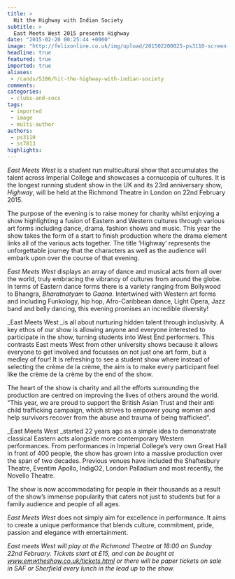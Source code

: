 ```yaml
---
title: >
  Hit the Highway with Indian Society
subtitle: >
  East Meets West 2015 presents Highway
date: "2015-02-20 00:25:44 +0000"
image: "http://felixonline.co.uk/img/upload/201502200025-ps3110-screen-shot-2015-02-20-at-00.25.30.png"
headline: true
featured: true
imported: true
aliases:
 - /cands/5286/hit-the-highway-with-indian-society
comments:
categories:
 - clubs-and-socs
tags:
 - imported
 - image
 - multi-author
authors:
 - ps3110
 - ss7813
highlights:
---
```


_East Meets West_ is a student run multicultural show that accumulates the talent across Imperial College and showcases a cornucopia of cultures. It is the longest running student show in the UK and its 23rd anniversary show, _Highway_, will be held at the Richmond Theatre in London on 22nd February 2015.

The purpose of the evening is to raise money for charity whilst enjoying a show highlighting a fusion of Eastern and Western cultures through various art forms including dance, drama, fashion shows and music. This year the show takes the form of a start to finish production where the drama element links all of the various acts together. The title ‘Highway’ represents the unforgettable journey that the characters as well as the audience will embark upon over the course of that evening.

_East Meets West_ displays an array of dance and musical acts from all over the world, truly embracing the vibrancy of cultures from around the globe. In terms of Eastern dance forms there is a variety ranging from Bollywood to Bhangra, _Bharatnatyam_ to _Gaana_. Intertwined with Western art forms and including Funkology, hip hop, Afro-Caribbean dance, Light Opera, Jazz band and belly dancing, this evening promises an incredible diversity!

_East Meets West _is all about nurturing hidden talent through inclusivity. A key ethos of our show is allowing anyone and everyone interested to participate in the show, turning students into West End performers. This contrasts East meets West from other university shows because it allows everyone to get involved and focusses on not just one art form, but a medley of four! It is refreshing to see a student show where instead of selecting the crème de la crème, the aim is to make every participant feel like the crème de la crème by the end of the show.

The heart of the show is charity and all the efforts surrounding the production are centred on improving the lives of others around the world. “This year, we are proud to support the British Asian Trust and their anti child trafficking campaign, which strives to empower young women and help survivors recover from the abuse and trauma of being trafficked”.

_East Meets West _started 22 years ago as a simple idea to demonstrate classical Eastern acts alongside more contemporary Western performances. From performances in Imperial College’s very own Great Hall in front of 400 people, the show has grown into a massive production over the span of two decades. Previous venues have included the Shaftesbury Theatre, Eventim Apollo, IndigO2, London Palladium and most recently, the Novello Theatre.

The show is now accommodating for people in their thousands as a result of the show’s immense popularity that caters not just to students but for a family audience and people of all ages.

_East Meets West_ does not simply aim for excellence in performance. It aims to create a unique performance that blends culture, commitment, pride, passion and elegance with entertainment.

_East meets West will play at the Richmond Theatre at 18:00 on Sunday 22nd February. Tickets start at £15, and can be bought at www.emwtheshow.co.uk/tickets.html or there will be paper tickets on sale in SAF or Sherfield every lunch in the lead up to the show._
